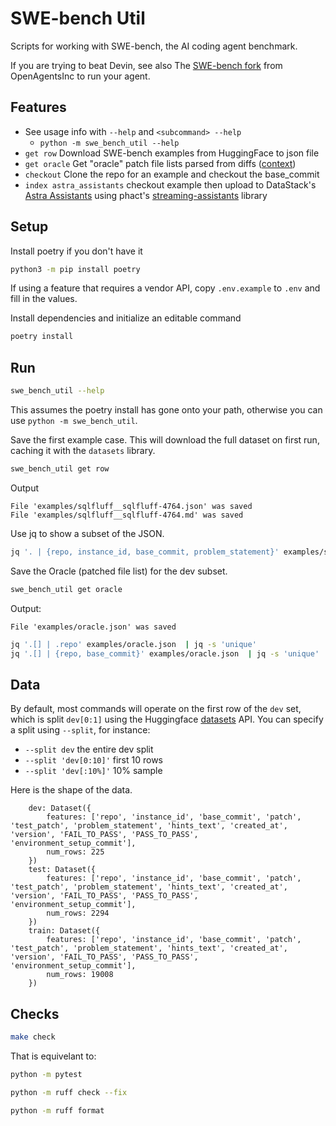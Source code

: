 # SWE-bench Util
Scripts for working with SWE-bench, the AI coding agent benchmark.

If you are trying to beat Devin, see also The [SWE-bench fork](https://github.com/OpenAgentsInc/SWE-bench) from OpenAgentsInc to run your agent.

## Features
* See usage info with `--help` and `<subcommand> --help`
  * `python -m swe_bench_util --help`
* `get row` Download SWE-bench examples from HuggingFace to json file
* `get oracle` Get "oracle" patch file lists parsed from diffs ([context](https://github.com/raymyers/swe-bench-util/issues/1))
* `checkout` Clone the repo for an example and checkout the base_commit
* `index astra_assistants` checkout example then upload to DataStack's [Astra Assistants](https://www.datastax.com/blog/introducing-the-astra-assistants-api) using phact's [streaming-assistants](https://github.com/phact/streaming-assistants) library

## Setup

Install poetry if you don't have it
```sh
python3 -m pip install poetry
```

If using a feature that requires a vendor API, copy `.env.example` to `.env` and fill in the values.

Install dependencies and initialize an editable command
```sh
poetry install
```

## Run

```sh
swe_bench_util --help
```

This assumes the poetry install has gone onto your path, otherwise you can use `python -m swe_bench_util`.


Save the first example case. This will download the full dataset on first run, caching it with the `datasets` library.

```sh
swe_bench_util get row
```


Output
```
File 'examples/sqlfluff__sqlfluff-4764.json' was saved
File 'examples/sqlfluff__sqlfluff-4764.md' was saved
```

Use jq to show a subset of the JSON.

```sh
jq '. | {repo, instance_id, base_commit, problem_statement}' examples/sqlfluff__sqlfluff-4764.json
```

Save the Oracle (patched file list) for the dev subset.
```sh
swe_bench_util get oracle
```
Output:
```
File 'examples/oracle.json' was saved
```
```sh
jq '.[] | .repo' examples/oracle.json  | jq -s 'unique'
jq '.[] | {repo, base_commit}' examples/oracle.json  | jq -s 'unique'
```

## Data

By default, most commands will operate on the first row of the `dev` set, which is split `dev[0:1]` using the Huggingface [datasets](https://huggingface.co/docs/datasets/loading) API. You can specify a split using `--split`, for instance:

* `--split dev` the entire dev split
* `--split 'dev[0:10]'` first 10 rows
* `--split 'dev[:10%]'` 10% sample

Here is the shape of the data.

```
    dev: Dataset({
        features: ['repo', 'instance_id', 'base_commit', 'patch', 'test_patch', 'problem_statement', 'hints_text', 'created_at', 'version', 'FAIL_TO_PASS', 'PASS_TO_PASS', 'environment_setup_commit'],
        num_rows: 225
    })
    test: Dataset({
        features: ['repo', 'instance_id', 'base_commit', 'patch', 'test_patch', 'problem_statement', 'hints_text', 'created_at', 'version', 'FAIL_TO_PASS', 'PASS_TO_PASS', 'environment_setup_commit'],
        num_rows: 2294
    })
    train: Dataset({
        features: ['repo', 'instance_id', 'base_commit', 'patch', 'test_patch', 'problem_statement', 'hints_text', 'created_at', 'version', 'FAIL_TO_PASS', 'PASS_TO_PASS', 'environment_setup_commit'],
        num_rows: 19008
    })
```

## Checks

```sh
make check
```

That is equivelant to:

```sh
python -m pytest

python -m ruff check --fix

python -m ruff format
```
